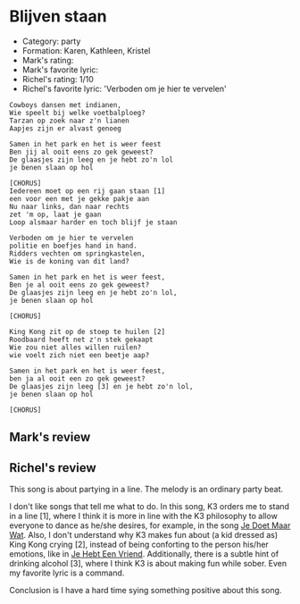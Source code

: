 # Blijven staan

 * Category: party
 * Formation: Karen, Kathleen, Kristel
 * Mark's rating: 
 * Mark's favorite lyric: 
 * Richel's rating: 1/10
 * Richel's favorite lyric: 'Verboden om je hier te vervelen'

```
Cowboys dansen met indianen,
Wie speelt bij welke voetbalploeg?
Tarzan op zoek naar z'n lianen
Aapjes zijn er alvast genoeg

Samen in het park en het is weer feest
Ben jij al ooit eens zo gek geweest?
De glaasjes zijn leeg en je hebt zo'n lol
je benen slaan op hol

[CHORUS]
Iedereen moet op een rij gaan staan [1]
een voor een met je gekke pakje aan
Nu naar links, dan naar rechts
zet 'm op, laat je gaan
Loop alsmaar harder en toch blijf je staan

Verboden om je hier te vervelen
politie en boefjes hand in hand.
Ridders vechten om springkastelen,
Wie is de koning van dit land?

Samen in het park en het is weer feest,
Ben je al ooit eens zo gek geweest?
De glaasjes zijn leeg en je hebt zo'n lol,
je benen slaan op hol

[CHORUS]

King Kong zit op de stoep te huilen [2]
Roodbaard heeft net z'n stek gekaapt
Wie zou niet alles willen ruilen?
wie voelt zich niet een beetje aap?

Samen in het park en het is weer feest,
ben ja al ooit een zo gek geweest?
De glaasjes zijn leeg [3] en je hebt zo'n lol,
je benen slaan op hol

[CHORUS]
```

## Mark's review



## Richel's review

This song is about partying in a line. The melody is an ordinary party beat.

I don't like songs that tell me what to do. In this song, K3 orders me to stand in a line [1], where I think
it is more in line with the K3 philosophy to allow everyone to dance as he/she desires, for example,
in the song [Je Doet Maar Wat](K3JeDoetMaarWat.md). Also, I don't understand why K3 makes fun about (a kid dressed as) King 
Kong crying [2], instead of being conforting to the person his/her emotions, like in [Je Hebt Een Vriend](K3JeHebtEenVriend.md).
Additionally, there is a subtle hint of drinking alcohol [3], where I think K3 is about making fun while sober. Even my
favorite lyric is a command. 

Conclusion is I have a hard time sying something positive about this song.